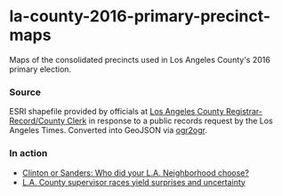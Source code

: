 # la-county-2016-primary-precinct-maps

Maps of the consolidated precincts used in Los Angeles County's 2016 primary election.

### Source

ESRI shapefile provided by officials at [Los Angeles County Registrar-Record/County Clerk](http://lavote.net) in
response to a public records request by the Los Angeles Times. Converted into GeoJSON via [ogr2ogr](https://gist.github.com/benbalter/5858851).

### In action

* [Clinton or Sanders: Who did your L.A. Neighborhood choose?](http://www.latimes.com/projects/la-pol-ca-primary-2016-la-precincts/)
* [L.A. County supervisor races yield surprises and uncertainty](http://www.latimes.com/local/lanow/la-me-ln-county-supervisors-20160608-snap-story.html)
